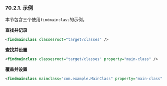### 70.2.1. 示例

本节包含三个使用`findmainclass`的示例。

**查找并记录**
```xml
<findmainclass classesroot="target/classes" />
```
**查找并设置**
```xml
<findmainclass classesroot="target/classes" property="main-class" />
```

**覆盖并设置**
```xml
<findmainclass mainclass="com.example.MainClass" property="main-class" />
```
